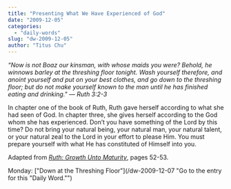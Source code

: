 ```yaml
---
title: "Presenting What We Have Experienced of God"
date: "2009-12-05"
categories: 
  - "daily-words"
slug: "dw-2009-12-05"
author: "Titus Chu"
---
```


_“Now is not Boaz our kinsman, with whose maids you were? Behold, he winnows barley at the threshing floor tonight. Wash yourself therefore, and anoint yourself and put on your best clothes, and go down to the threshing floor; but do not make yourself known to the man until he has finished eating and drinking." — Ruth 3:2-3_

In chapter one of the book of Ruth, Ruth gave herself according to what she had seen of God. In chapter three, she gives herself according to the God whom she has experienced. Don’t you have something of the Lord by this time? Do not bring your natural being, your natural man, your natural talent, or your natural zeal to the Lord in your effort to please Him. You must prepare yourself with what He has constituted of Himself into you.

Adapted from [_Ruth: Growth Unto Maturity_](/book-ruth "Go to the entry for this book."), pages 52-53.

Monday: ["Down at the Threshing Floor"](/dw-2009-12-07 "Go to the entry for this "Daily Word."")
